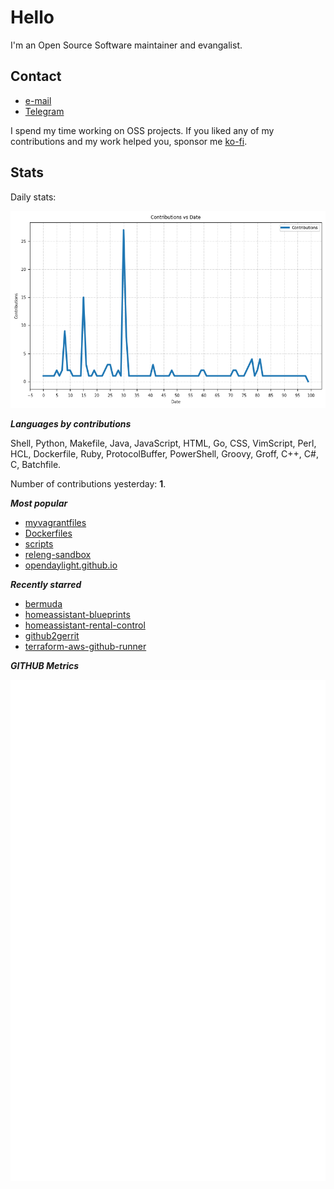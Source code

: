 
# Hello

I'm an Open Source Software maintainer and evangalist.

## Contact

- [e-mail](mailto:askb23@gmail.com)
- [Telegram]()

I spend my time working on OSS projects. If you liked any of
my contributions and my work helped you, sponsor me [ko-fi](https://ko-fi.com/askb23).

## Stats

Daily stats:

![contributions graph](graph.png)

***Languages by contributions***

Shell, Python, Makefile, Java, JavaScript, HTML, Go, CSS, VimScript, Perl, HCL, Dockerfile, Ruby, ProtocolBuffer, PowerShell, Groovy, Groff, C++, C#, C, Batchfile.

Number of contributions yesterday: **1**.

***Most popular***

- [myvagrantfiles](https://github.com/askb/myvagrantfiles)
- [Dockerfiles](https://github.com/askb/Dockerfiles)
- [scripts](https://github.com/askb/scripts)
- [releng-sandbox](https://github.com/opendaylight/releng-sandbox)
- [opendaylight.github.io](https://github.com/opendaylight/opendaylight.github.io)

***Recently starred***

- [bermuda](https://github.com/agittins/bermuda)
- [homeassistant-blueprints](https://github.com/tykeal/homeassistant-blueprints)
- [homeassistant-rental-control](https://github.com/tykeal/homeassistant-rental-control)
- [github2gerrit](https://github.com/lfit/github2gerrit)
- [terraform-aws-github-runner](https://github.com/philips-labs/terraform-aws-github-runner)

***GITHUB Metrics***

![Metrics](https://github.com/askb/askb/blob/main/github-metrics.svg)


